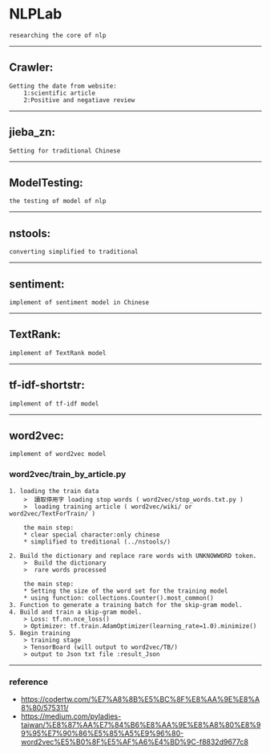 # NLPLab
	researching the core of nlp

----

## Crawler:
	Getting the date from website:
		1:scientific article
		2:Positive and negatiave review
----
## jieba_zn:
	Setting for traditional Chinese
----
## ModelTesting:
	the testing of model of nlp
----
## nstools:
	converting simplified to traditional
----
## sentiment:
	implement of sentiment model in Chinese
----
## TextRank:
	implement of TextRank model
----
## tf-idf-shortstr:
	implement of tf-idf model

----

## word2vec:
	implement of word2vec model

### word2vec/train_by_article.py
	1. loading the train data
		>  讀取停用字 loading stop words ( word2vec/stop_words.txt.py )
		>  loading training article ( word2vec/wiki/ or word2vec/TextForTrain/ )

		the main step:
		* clear special character:only chinese
		* simplified to treditional (../nstools/)

	2. Build the dictionary and replace rare words with UNKNOWWORD token.
		>  Build the dictionary
		>  rare words processed
		
		the main step:
		* Setting the size of the word set for the training model
		* using function: collections.Counter().most_common()
	3. Function to generate a training batch for the skip-gram model.
	4. Build and train a skip-gram model.
		> Loss: tf.nn.nce_loss()
		> Optimizer: tf.train.AdamOptimizer(learning_rate=1.0).minimize()
	5. Begin training
		> training stage
		> TensorBoard (will output to word2vec/TB/)
		> output to Json txt file :result_Json
	



----

### reference 
- https://codertw.com/%E7%A8%8B%E5%BC%8F%E8%AA%9E%E8%A8%80/575311/
- https://medium.com/pyladies-taiwan/%E8%87%AA%E7%84%B6%E8%AA%9E%E8%A8%80%E8%99%95%E7%90%86%E5%85%A5%E9%96%80-word2vec%E5%B0%8F%E5%AF%A6%E4%BD%9C-f8832d9677c8

